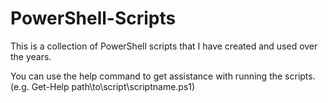 # PowerShell-Scripts

This is a collection of PowerShell scripts that I have created and used over the years.

You can use the help command to get assistance with running the scripts.
(e.g. Get-Help path\to\script\scriptname.ps1)
